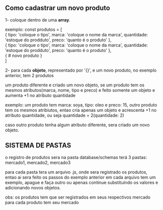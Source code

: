 ## Como cadastrar um novo produto

1- coloque dentro de uma **array**. <br/>

exemplo: const produtos = [<br/>
    {
        tipo: 'coloque o tipo',
        marca: 'coloque o nome da marca',
        quantidade: 'estoque do prodduto',
        preco: 'quanto é o produto'
    },<br/>
    {
        tipo: 'coloque o tipo',
        marca: 'coloque o nome da marca',
        quantidade: 'estoque do prodduto',
        preco: 'quanto é o produto'
    },<br/>
    {
        # novo produto 
    }<br/>
]<br/>


2-  para cada **objeto**, representado por '{}', e um novo produto, no exemplo anterior, tem 2  produtos

um produto diferente e criado um novo objeto, se um produto tem os mesmos atributos(marca, nome, tipo e preco)
e feito somente um objeto e aumenta +1 no atributo quantidade

exemplo: um produto tem marca: soya, tipo: oleo e preco: 15, outro produto tem os mesmos atribiutos, entao
cria apenas um objeto e acrescenta +1 no atributo quantidade, ou seja quantidade = 2(quantidade: 2)

caso outro produto tenha algum atributo diferente, sera criado um novo objeto.


## SISTEMA DE PASTAS

o registro de produtos sera na pasta database/schemas
terá 3 pastas: mercado1, mercado2, mercado3

para cada pasta tera um arquivo .js, onde sera registrado os produtos, entao ai sera feito os passos do exemplo anterior
em cada arquivo tem um exemplo, apague e faça outro ou apenas continue substituindo os valores e adicionando novos objetos.


obs: os produtos tem que ser registrados em seus respectivos mercado
para cada produto tem seu mercado



